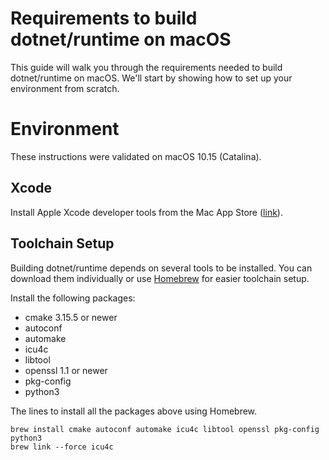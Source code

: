 Requirements to build dotnet/runtime on macOS
=====================

This guide will walk you through the requirements needed to build dotnet/runtime on macOS. We'll start by showing how to set up your environment from scratch.

Environment
===========

These instructions were validated on macOS 10.15 (Catalina).

Xcode
-----

Install Apple Xcode developer tools from the Mac App Store ([link](https://apps.apple.com/us/app/xcode/id497799835)).

Toolchain Setup
---------------

Building dotnet/runtime depends on several tools to be installed. You can download them individually or use [Homebrew](http://brew.sh) for easier toolchain setup.

Install the following packages:

- cmake 3.15.5 or newer
- autoconf
- automake
- icu4c
- libtool
- openssl 1.1 or newer
- pkg-config
- python3

The lines to install all the packages above using Homebrew.

```
brew install cmake autoconf automake icu4c libtool openssl pkg-config python3
brew link --force icu4c
```
